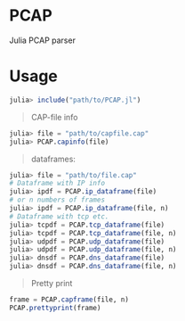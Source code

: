 # PCAP
Julia PCAP parser

# Usage

```julia
julia> include("path/to/PCAP.jl")

```
> CAP-file info

```julia
julia> file = "path/to/capfile.cap"
julia> PCAP.capinfo(file)
```

> dataframes:

```julia
julia> file = "path/to/file.cap"
# Dataframe with IP info
julia> ipdf = PCAP.ip_dataframe(file)
# or n numbers of frames
julia> ipdf = PCAP.ip_dataframe(file, n)
# Dataframe with tcp etc.
julia> tcpdf = PCAP.tcp_dataframe(file)
julia> tcpdf = PCAP.tcp_dataframe(file, n)
julia> udpdf = PCAP.udp_dataframe(file)
julia> udpdf = PCAP.udp_dataframe(file, n)
julia> dnsdf = PCAP.dns_dataframe(file)
julia> dnsdf = PCAP.dns_dataframe(file, n)
```

> Pretty print

```julia
frame = PCAP.capframe(file, n)
PCAP.prettyprint(frame)
```

